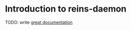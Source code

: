 # Introduction to reins-daemon

TODO: write [great documentation](http://jacobian.org/writing/what-to-write/)
